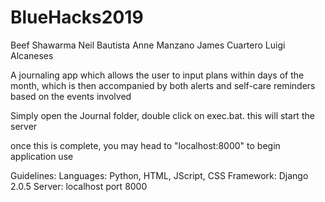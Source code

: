 # BlueHacks2019

Beef Shawarma
Neil Bautista
Anne Manzano
James Cuartero
Luigi Alcaneses

A journaling app which allows the user to input plans within days of the month, which is then accompanied by both alerts and self-care reminders based on the events involved

Simply open the Journal folder, double click on exec.bat. this will start the server

once this is complete, you may head to "localhost:8000" to begin application use


Guidelines:
Languages: Python, HTML, JScript, CSS
Framework: Django 2.0.5
Server: localhost port 8000